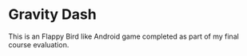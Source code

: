 <h1>Gravity Dash</h1>
<p>This is an Flappy Bird like Android game completed as part of my final course evaluation.</p>
